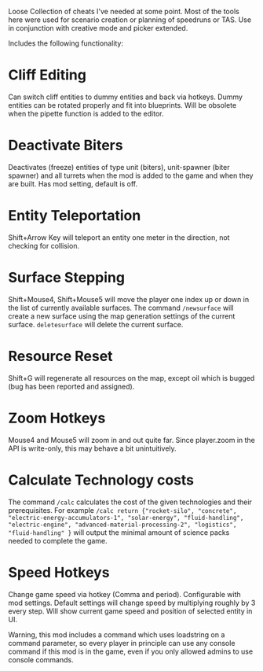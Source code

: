 Loose Collection of cheats I've needed at some point. Most of the tools here were used for scenario creation or planning of speedruns or TAS. Use in conjunction with creative mode and picker extended.


Includes the following functionality:

Cliff Editing
=============
Can switch cliff entities to dummy entities and back via hotkeys. Dummy entities can be rotated properly and fit into blueprints. Will be obsolete when the pipette function is added to the editor.


Deactivate Biters
=================
Deactivates (freeze) entities of type unit (biters), unit-spawner (biter spawner) and all turrets when the mod is added to the game and when they are built. Has mod setting, default is off.

Entity Teleportation
====================
Shift+Arrow Key will teleport an entity one meter in the direction, not checking for collision.

Surface Stepping
================
Shift+Mouse4, Shift+Mouse5 will move the player one index up or down in the list of currently available surfaces. The command `/newsurface` will create a new surface using the map generation settings of the current surface. `deletesurface` will delete the current surface.

Resource Reset
==============
Shift+G will regenerate all resources on the map, except oil which is bugged (bug has been reported and assigned). 

Zoom Hotkeys
============
Mouse4 and Mouse5 will zoom in and out quite far. Since player.zoom in the API is write-only, this may behave a bit unintuitively.

Calculate Technology costs
==========================
The command `/calc` calculates the cost of the given technologies and their prerequisites. For example `/calc return {"rocket-silo", "concrete", "electric-energy-accumulators-1", "solar-energy", "fluid-handling", "electric-engine", "advanced-material-processing-2", "logistics", "fluid-handling" }` will output the minimal amount of science packs needed to complete the game.

Speed Hotkeys
=============
Change game speed via hotkey (Comma and period). Configurable with mod settings. Default settings will change speed by multiplying roughly by 3 every step. Will show current game speed and position of selected entity in UI.




Warning, this mod includes a command which uses loadstring on a command parameter, so every player in principle can use any console command if this mod is in the game, even if you only allowed admins to use console commands.
